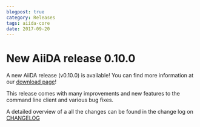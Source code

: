 ```yaml
---
blogpost: true
category: Releases
tags: aiida-core
date: 2017-09-20
---
```


# New AiiDA release 0.10.0

A new AiiDA release (v0.10.0) is available! You can find more information at our [download page](https://www.aiida.net/download/)!

This release comes with many improvements and new features to the command line client and various bug fixes.

A detailed overview of a all the changes can be found in the change log on [CHANGELOG](https://github.com/aiidateam/aiida_core/blob/v0.10.0/CHANGELOG.md)